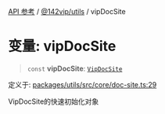 [API 参考](../wiki/Home) / [@142vip/utils](../wiki/@142vip.utils) / vipDocSite

# 变量: vipDocSite

> `const` **vipDocSite**: [`VipDocSite`](../wiki/@142vip.utils.%E7%B1%BB.VipDocSite)

定义于: [packages/utils/src/core/doc-site.ts:29](https://github.com/142vip/core-x/blob/58a4aca72f73ebc92491a458c9b83754486dc296/packages/utils/src/core/doc-site.ts#L29)

VipDocSite的快速初始化对象
